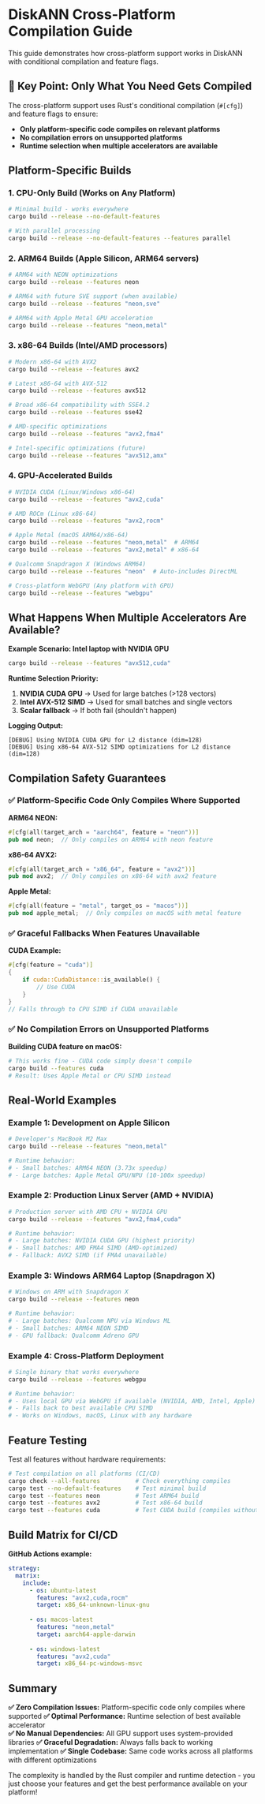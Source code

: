 # DiskANN Cross-Platform Compilation Guide

This guide demonstrates how cross-platform support works in DiskANN with conditional compilation and feature flags.

## 🚀 Key Point: Only What You Need Gets Compiled

The cross-platform support uses Rust's conditional compilation (`#[cfg]`) and feature flags to ensure:
- **Only platform-specific code compiles on relevant platforms**
- **No compilation errors on unsupported platforms**  
- **Runtime selection when multiple accelerators are available**

## Platform-Specific Builds

### 1. CPU-Only Build (Works on Any Platform)
```bash
# Minimal build - works everywhere
cargo build --release --no-default-features

# With parallel processing
cargo build --release --no-default-features --features parallel
```

### 2. ARM64 Builds (Apple Silicon, ARM64 servers)
```bash
# ARM64 with NEON optimizations
cargo build --release --features neon

# ARM64 with future SVE support (when available)
cargo build --release --features "neon,sve"

# ARM64 with Apple Metal GPU acceleration
cargo build --release --features "neon,metal"
```

### 3. x86-64 Builds (Intel/AMD processors)
```bash
# Modern x86-64 with AVX2
cargo build --release --features avx2

# Latest x86-64 with AVX-512
cargo build --release --features avx512

# Broad x86-64 compatibility with SSE4.2
cargo build --release --features sse42

# AMD-specific optimizations
cargo build --release --features "avx2,fma4"

# Intel-specific optimizations (future)
cargo build --release --features "avx512,amx"
```

### 4. GPU-Accelerated Builds
```bash
# NVIDIA CUDA (Linux/Windows x86-64)
cargo build --release --features "avx2,cuda"

# AMD ROCm (Linux x86-64)
cargo build --release --features "avx2,rocm"

# Apple Metal (macOS ARM64/x86-64)
cargo build --release --features "neon,metal"  # ARM64
cargo build --release --features "avx2,metal" # x86-64

# Qualcomm Snapdragon X (Windows ARM64)
cargo build --release --features "neon"  # Auto-includes DirectML

# Cross-platform WebGPU (Any platform with GPU)
cargo build --release --features "webgpu"
```

## What Happens When Multiple Accelerators Are Available?

**Example Scenario: Intel laptop with NVIDIA GPU**
```bash
cargo build --release --features "avx512,cuda"
```

**Runtime Selection Priority:**
1. **NVIDIA CUDA GPU** → Used for large batches (>128 vectors)
2. **Intel AVX-512 SIMD** → Used for small batches and single vectors
3. **Scalar fallback** → If both fail (shouldn't happen)

**Logging Output:**
```
[DEBUG] Using NVIDIA CUDA GPU for L2 distance (dim=128)
[DEBUG] Using x86-64 AVX-512 SIMD optimizations for L2 distance (dim=128)
```

## Compilation Safety Guarantees

### ✅ Platform-Specific Code Only Compiles Where Supported

**ARM64 NEON:**
```rust
#[cfg(all(target_arch = "aarch64", feature = "neon"))]
pub mod neon;  // Only compiles on ARM64 with neon feature
```

**x86-64 AVX2:**
```rust
#[cfg(all(target_arch = "x86_64", feature = "avx2"))]
pub mod avx2;  // Only compiles on x86-64 with avx2 feature
```

**Apple Metal:**
```rust
#[cfg(all(feature = "metal", target_os = "macos"))]
pub mod apple_metal;  // Only compiles on macOS with metal feature
```

### ✅ Graceful Fallbacks When Features Unavailable

**CUDA Example:**
```rust
#[cfg(feature = "cuda")]
{
    if cuda::CudaDistance::is_available() {
        // Use CUDA
    }
}
// Falls through to CPU SIMD if CUDA unavailable
```

### ✅ No Compilation Errors on Unsupported Platforms

**Building CUDA feature on macOS:**
```bash
# This works fine - CUDA code simply doesn't compile
cargo build --features cuda
# Result: Uses Apple Metal or CPU SIMD instead
```

## Real-World Examples

### Example 1: Development on Apple Silicon
```bash
# Developer's MacBook M2 Max
cargo build --release --features "neon,metal"

# Runtime behavior:
# - Small batches: ARM64 NEON (3.73x speedup)
# - Large batches: Apple Metal GPU/NPU (10-100x speedup)
```

### Example 2: Production Linux Server (AMD + NVIDIA)
```bash
# Production server with AMD CPU + NVIDIA GPU
cargo build --release --features "avx2,fma4,cuda"

# Runtime behavior:
# - Large batches: NVIDIA CUDA GPU (highest priority)
# - Small batches: AMD FMA4 SIMD (AMD-optimized)
# - Fallback: AVX2 SIMD (if FMA4 unavailable)
```

### Example 3: Windows ARM64 Laptop (Snapdragon X)
```bash
# Windows on ARM with Snapdragon X
cargo build --release --features neon

# Runtime behavior:
# - Large batches: Qualcomm NPU via Windows ML
# - Small batches: ARM64 NEON SIMD
# - GPU fallback: Qualcomm Adreno GPU
```

### Example 4: Cross-Platform Deployment
```bash
# Single binary that works everywhere
cargo build --release --features webgpu

# Runtime behavior:
# - Uses local GPU via WebGPU if available (NVIDIA, AMD, Intel, Apple)
# - Falls back to best available CPU SIMD
# - Works on Windows, macOS, Linux with any hardware
```

## Feature Testing

Test all features without hardware requirements:
```bash
# Test compilation on all platforms (CI/CD)
cargo check --all-features          # Check everything compiles
cargo test --no-default-features    # Test minimal build
cargo test --features neon          # Test ARM64 build
cargo test --features avx2          # Test x86-64 build
cargo test --features cuda          # Test CUDA build (compiles without GPU)
```

## Build Matrix for CI/CD

**GitHub Actions example:**
```yaml
strategy:
  matrix:
    include:
      - os: ubuntu-latest
        features: "avx2,cuda,rocm"
        target: x86_64-unknown-linux-gnu
      
      - os: macos-latest  
        features: "neon,metal"
        target: aarch64-apple-darwin
        
      - os: windows-latest
        features: "avx2,cuda"
        target: x86_64-pc-windows-msvc
```

## Summary

**✅ Zero Compilation Issues:** Platform-specific code only compiles where supported
**✅ Optimal Performance:** Runtime selection of best available accelerator  
**✅ No Manual Dependencies:** All GPU support uses system-provided libraries
**✅ Graceful Degradation:** Always falls back to working implementation
**✅ Single Codebase:** Same code works across all platforms with different optimizations

The complexity is handled by the Rust compiler and runtime detection - you just choose your features and get the best performance available on your platform!